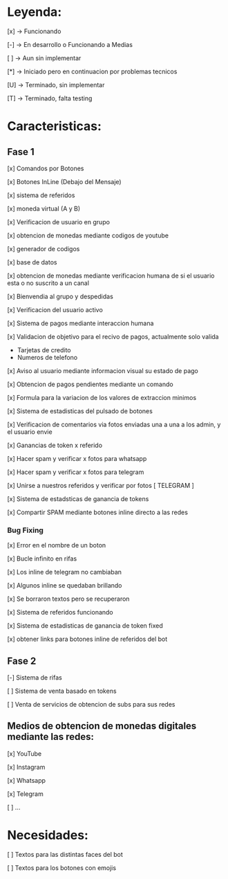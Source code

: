 # Leyenda:
[x] -> Funcionando

[-] -> En desarrollo o Funcionando a Medias

[ ] -> Aun sin implementar

[*] -> Iniciado pero en continuacion por 
problemas tecnicos

[U] -> Terminado, sin implementar

[T] -> Terminado, falta testing

# Caracteristicas:
## Fase 1

[x] Comandos por Botones

[x] Botones InLine (Debajo del Mensaje)

[x] sistema de referidos

[x] moneda virtual (A y B)

[x] Verificacion de usuario en grupo

[x] obtencion de monedas mediante codigos de youtube

[x] generador de codigos

[x] base de datos

[x] obtencion de monedas mediante verificacion humana de si el usuario esta o no suscrito a un canal

[x] Bienvendia al grupo y despedidas

[x] Verificacion del usuario activo

[x] Sistema de pagos mediante interaccion humana

[x] Validacion de objetivo para el recivo de pagos, actualmente solo valida 

* Tarjetas de credito
* Numeros de telefono

[x] Aviso al usuario mediante informacion visual su estado de pago

[x] Obtencion de pagos pendientes mediante un comando

[x] Formula para la variacion de los valores de extraccion minimos

[x] Sistema de estadisticas del pulsado de botones

[x] Verificacion de comentarios via fotos enviadas una a una a los admin, y el usuario envie 

[x] Ganancias de token x referido

[x] Hacer spam y verificar x fotos para whatsapp

[x] Hacer spam y verificar x fotos para telegram

[x] Unirse a nuestros referidos y verificar por fotos [ TELEGRAM ]

[x] Sistema de estadsticas de ganancia de tokens

[x] Compartir SPAM mediante botones inline directo a las redes

### Bug Fixing
[x] Error en el nombre de un boton

[x] Bucle infinito en rifas

[x] Los inline de telegram no cambiaban

[x] Algunos inline se quedaban brillando

[x] Se borraron textos pero se recuperaron

[x] Sistema de referidos funcionando

[x] Sistema de estadisticas de ganancia de token fixed

[x] obtener links para botones inline de referidos del bot

## Fase 2

[-] Sistema de rifas

[ ] Sistema de venta basado en tokens

[ ] Venta de servicios de obtencion de subs para sus redes


## Medios de obtencion de monedas digitales mediante las redes:
[x] YouTube

[x] Instagram

[x] Whatsapp

[x] Telegram

[ ] ...
	
# Necesidades:

[ ] Textos para las distintas faces del bot

[ ] Textos para los botones con emojis
	

